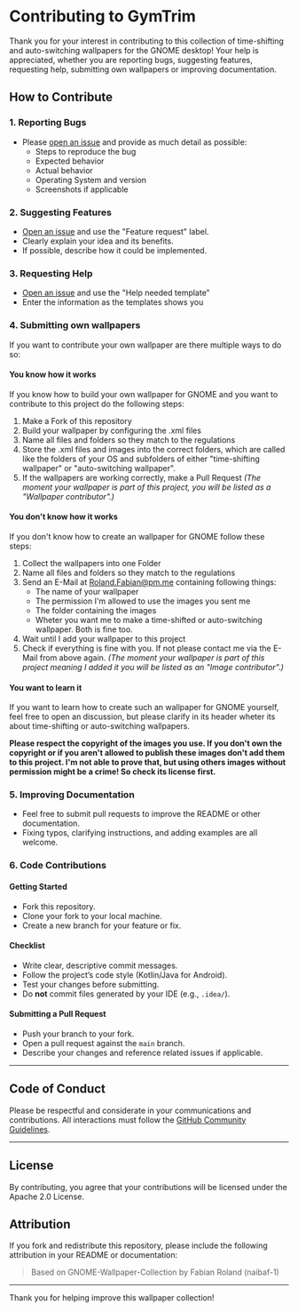 # Contributing to GymTrim

Thank you for your interest in contributing to this collection of time-shifting and auto-switching wallpapers for the GNOME desktop! Your help is appreciated, whether you are reporting bugs, suggesting features, requesting help, submitting own wallpapers or improving documentation.

## How to Contribute

### 1. Reporting Bugs
- Please [open an issue](../../issues) and provide as much detail as possible:
  - Steps to reproduce the bug
  - Expected behavior
  - Actual behavior
  - Operating System and version
  - Screenshots if applicable

### 2. Suggesting Features
- [Open an issue](../../issues) and use the "Feature request" label.
- Clearly explain your idea and its benefits.
- If possible, describe how it could be implemented.

### 3. Requesting Help
- [Open an issue](../../issues) and use the "Help needed template"
- Enter the information as the templates shows you

### 4. Submitting own wallpapers
If you want to contribute your own wallpaper are there multiple ways to do so:

#### You know how it works
If you know how to build your own wallpaper for GNOME and you want to contribute to this project do the following steps:
1) Make a Fork of this repository
2) Build your wallpaper by configuring the .xml files
3) Name all files and folders so they match to the regulations
4) Store the .xml files and images into the correct folders, which are called like the folders of your OS and subfolders of either "time-shifting wallpaper" or "auto-switching wallpaper".
5) If the wallpapers are working correctly, make a Pull Request
   *(The moment your wallpaper is part of this project, you will be listed as a "Wallpaper contributor".)*

#### You don't know how it works
If you don't know how to create an wallpaper for GNOME follow these steps:
1) Collect the wallpapers into one Folder
2)  Name all files and folders so they match to the regulations
3) Send an E-Mail at Roland.Fabian@pm.me containing following things:
   - The name of your wallpaper
   - The permission I'm allowed to use the images you sent me
   - The folder containing the images
   - Wheter you want me to make a time-shifted or auto-switching wallpaper. Both is fine too.
4) Wait until I add your wallpaper to this project
5) Check if everything is fine with you. If not please contact me via the E-Mail from above again.
   *(The moment your wallpaper is part of this project meaning I added it you will be listed as an "Image contributor".)*

#### You want to learn it
If you want to learn how to create such an wallpaper for GNOME yourself, feel free to open an discussion, but please clarify in its header wheter its about time-shifting or auto-switching wallpapers.

**Please respect the copyright of the images you use. If you don't own the copyright or if you aren't allowed to publish these images don't add them to this project. I'm not able to prove that, but using others images without permission might be a crime! So check its license first.**


### 5. Improving Documentation
- Feel free to submit pull requests to improve the README or other documentation.
- Fixing typos, clarifying instructions, and adding examples are all welcome.

### 6. Code Contributions

#### Getting Started
- Fork this repository.
- Clone your fork to your local machine.
- Create a new branch for your feature or fix.

#### Checklist
- Write clear, descriptive commit messages.
- Follow the project’s code style (Kotlin/Java for Android).
- Test your changes before submitting.
- Do **not** commit files generated by your IDE (e.g., `.idea/`).

#### Submitting a Pull Request
- Push your branch to your fork.
- Open a pull request against the `main` branch.
- Describe your changes and reference related issues if applicable.

---

## Code of Conduct

Please be respectful and considerate in your communications and contributions. All interactions must follow the [GitHub Community Guidelines](https://docs.github.com/en/site-policy/github-terms/github-community-guidelines).

---

## License

By contributing, you agree that your contributions will be licensed under the Apache 2.0 License.

## Attribution

If you fork and redistribute this repository, please include the following attribution in your README or documentation:

> Based on GNOME-Wallpaper-Collection by Fabian Roland (naibaf-1)

---

Thank you for helping improve this wallpaper collection!
